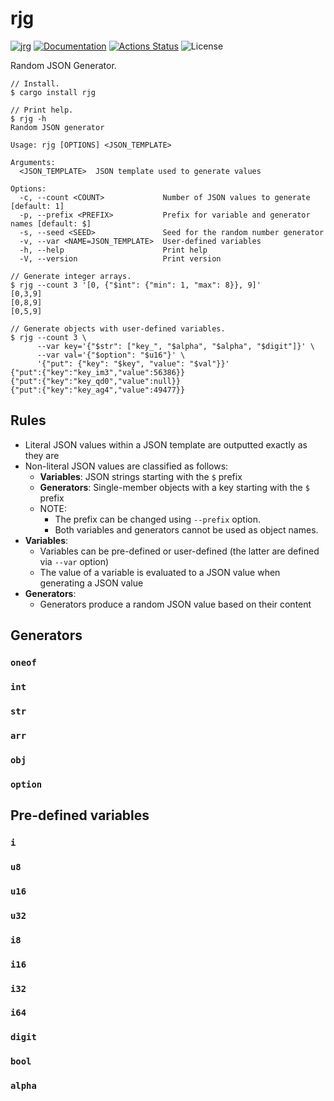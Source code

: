 rjg
===

[![jrg](https://img.shields.io/crates/v/jrg.svg)](https://crates.io/crates/jrg)
[![Documentation](https://docs.rs/jrg/badge.svg)](https://docs.rs/jrg)
[![Actions Status](https://github.com/sile/jrg/workflows/CI/badge.svg)](https://github.com/sile/jrg/actions)
![License](https://img.shields.io/crates/l/jrg)

Random JSON Generator.

```console
// Install.
$ cargo install rjg

// Print help.
$ rjg -h
Random JSON generator

Usage: rjg [OPTIONS] <JSON_TEMPLATE>

Arguments:
  <JSON_TEMPLATE>  JSON template used to generate values

Options:
  -c, --count <COUNT>             Number of JSON values to generate [default: 1]
  -p, --prefix <PREFIX>           Prefix for variable and generator names [default: $]
  -s, --seed <SEED>               Seed for the random number generator
  -v, --var <NAME=JSON_TEMPLATE>  User-defined variables
  -h, --help                      Print help
  -V, --version                   Print version

// Generate integer arrays.
$ rjg --count 3 '[0, {"$int": {"min": 1, "max": 8}}, 9]'
[0,3,9]
[0,8,9]
[0,5,9]

// Generate objects with user-defined variables.
$ rjg --count 3 \
      --var key='{"$str": ["key_", "$alpha", "$alpha", "$digit"]}' \
      --var val='{"$option": "$u16"}' \
      '{"put": {"key": "$key", "value": "$val"}}'
{"put":{"key":"key_im3","value":56386}}
{"put":{"key":"key_qd0","value":null}}
{"put":{"key":"key_ag4","value":49477}}
```

Rules
-----

- Literal JSON values within a JSON template are outputted exactly as they are
- Non-literal JSON values are classified as follows:
  - **Variables**: JSON strings starting with the `$` prefix
  - **Generators**: Single-member objects with a key starting with the `$` prefix
  - NOTE:
    - The prefix can be changed using `--prefix` option.
    - Both variables and generators cannot be used as object names.
- **Variables**:
  - Variables can be pre-defined or user-defined (the latter are defined via `--var` option)
  - The value of a variable is evaluated to a JSON value when generating a JSON value
- **Generators**:
  - Generators produce a random JSON value based on their content

Generators
----------

### `oneof`

### `int`

### `str`

### `arr`

### `obj`

### `option`

Pre-defined variables
---------------------

### `i`

### `u8`

### `u16`

### `u32`

### `i8`

### `i16`

### `i32`

### `i64`

### `digit`

### `bool`

### `alpha`
